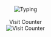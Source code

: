 <p align="center">
  <img src="https://readme-typing-svg.demolab.com?font=Quicksand&weight=600&size=35&pause=550&color=00FFFF&center=true&vCenter=true&width=700&height=100&lines=Hello%2C+I'm+Zero.;I+do+touch+grass.;Everyone+makes+mistakes.;Zeros+make+the+system+work.;Simple+doesn%E2%80%99t+mean+easy.;Sometimes+the+answer+is+not+the+point." alt="Typing" /><br><br>
Visit Counter<br>
<img src="https://profile-counter.glitch.me/zerofoil/count.svg" alt="Visit Counter" />
</p>